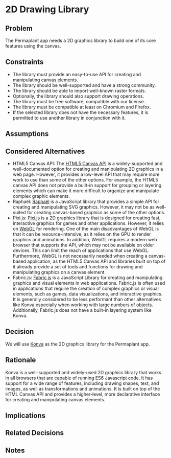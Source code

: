 # 2D Drawing Library

## Problem

The Permaplant app needs a 2D graphics library to build one of its core features using the canvas.

## Constraints

- The library must provide an easy-to-use API for creating and manipulating canvas elements.
- The library should be well-supported and have a strong community.
- The library should be able to import well-known raster formats.
- Optionally, the library should also support drawing operations.
- The library must be free software, compatible with our license.
- The library must be compatible at least on Chromium and Firefox.
- If the selected library does not have the necessary features, it is permitted to use another library in conjunction with it.

## Assumptions

## Considered Alternatives

- HTML5 Canvas API: 
The [HTML5 Canvas API](https://developer.mozilla.org/en-US/docs/Web/API/Canvas_API?retiredLocale=de) is a widely-supported and well-documented option for creating and manipulating 2D graphics in a web page. 
However, it provides a low-level API that may require more work to use than some of the other options.
For example, the HTML5 canvas API does not provide a built-in support for grouping or layering elements which can make it more difficult to organize and manipulate complex graphic elements.
- Raphaël: 
[Raphaël](https://dmitrybaranovskiy.github.io/raphael/) is a JavaScript library that provides a simple API for creating and manipulating SVG graphics. 
However, it may not be as well-suited for creating canvas-based graphics as some of the other options.
- Pixi.js: 
[Pixi.js](https://pixijs.com/) is a 2D graphics library that is designed for creating fast, interactive graphics for games and other applications. 
However, it relies on [WebGL](https://developer.mozilla.org/en-US/docs/Web/API/WebGL_API?retiredLocale=de) for rendering.
One of the main disadvantages of WebGL is that it can be resource-intensive, as it relies on the GPU to render graphics and animations.
In addition, WebGL requires a modern web browser that supports the API, which may not be available on older devices. 
This can limit the reach of applications that use WebGL.
Furthermore, WebGL is not necessarily needed when creating a canvas-based application, as the HTML5 Canvas API and libraries built on top of it already provide a set of tools and functions for drawing and manipulating graphics on a canvas element.
- Fabric.js:
[Fabric.js](http://fabricjs.com/) is a JavaScript Library for creating and manipulating graphics and visual elements in web applications.
Fabric.js is often used in applications that require the creation of complex graphics or visual elements, such as games, data visualizations, and interactive graphics.
It is generally considered to be less performant than other alternatives like Konva especially when working with large numbers of objects.
Additionally, Fabric.js does not have a built-in layering system like Konva.

## Decision

We will use [Konva](https://konvajs.org/) as the 2D graphics library for the Permaplant app.

## Rationale

Konva is a well-supported and widely-used 2D graphics library that works in all browsers that are capable of running ES6 Javascript code. 
It has support for a wide range of features, including drawing shapes, text, and images, as well as transformations and animations. 
It is built on top of the HTML Canvas API and provides a higher-level, more declarative interface for creating and manipulating canvas elements.

## Implications

## Related Decisions

## Notes
